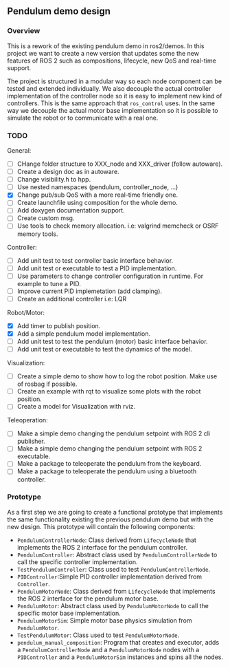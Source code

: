 ## Pendulum demo design

### Overview

This is a rework of the existing pendulum demo in ros2/demos. In this project we want to create a new version that updates some the new features of ROS 2 such as compositions, lifecycle, new QoS and real-time support.

The project is structured in a modular way so each node component can be tested and extended individually. We also decouple the actual controller implementation of the controller node so it is easy to implement new kind of controllers. This is the same approach that `ros_control` uses. In the same way we decouple the actual motor base implementation so it is possible to simulate the robot or to communicate with a real one.  

### TODO

General:

* [ ] CHange folder structure to XXX_node and XXX_driver (follow autoware).
* [ ] Create a design doc as in autoware.
* [ ] Change visibility.h to hpp.
* [ ] Use nested namespaces (pendulum, controller_node, ...)
* [X] Change pub/sub QoS with a more real-time friendly one.
* [ ] Create launchfile using composition for the whole demo.
* [ ] Add doxygen documentation support.
* [ ] Create custom msg.
* [ ] Use tools to check memory allocation. i.e: valgrind memcheck or OSRF memory tools.

Controller:

* [ ] Add unit test to test controller basic interface behavior.
* [ ] Add unit test or executable to test a PID implementation.
* [ ] Use parameters to change controller configuration in runtime. For example to tune a PID.
* [ ] Improve current PID implemetation (add clamping).
* [ ] Create an additional controller i.e: LQR

Robot/Motor:

* [X] Add timer to publish position.
* [X] Add a simple pendulum model implementation.
* [ ] Add unit test to test the pendulum (motor) basic interface behavior.
* [ ] Add unit test or executable to test the dynamics of the model.

Visualization:

* [ ] Create a simple demo to show how to log the robot position. Make use of rosbag if possible.
* [ ] Create an example with rqt to visualize some plots with the robot position.
* [ ] Create a model for Visualization with rviz.

Teleoperation:

* [ ] Make a simple demo changing the pendulum setpoint with ROS 2 cli publisher.
* [ ] Make a simple demo changing the pendulum setpoint with ROS 2 executable.
* [ ] Make a package to teleoperate the pendulum from the keyboard.
* [ ] Make a package to teleoperate the pendulum using a bluetooth controller.

### Prototype

As a first step we are going to create a functional prototype that implements the same functionality existing the previous pendulum demo but with the new design. This prototype will contain the following components:

* `PendulumControllerNode`: Class derived from `LifecycleNode` that implements the ROS 2 interface for the pendulum controller.
* `PendulumController`: Abstract class used by `PendulumControllerNode` to call the specific controller implementation.
* `TestPendulumController`: Class used to test `PendulumControllerNode`.
* `PIDController`:Simple PID controller implementation derived from `Controller`.
* `PendulumMotorNode`: Class derived from `LifecycleNode` that implements the ROS 2 interface for the pendulum motor base.
* `PendulumMotor`: Abstract class used by `PendulumMotorNode` to call the specific motor base implementation.
* `PendulumMotorSim`: Simple motor base physics simulation from `PendulumMotor`.
* `TestPendulumMotor`: Class used to test `PendulumMotorNode`.
* `pendulum_manual_composition`: Program that creates and executor, adds a `PendulumControllerNode` and a `PendulumMotorNode` nodes with a `PIDController` and a `PendulumMotorSim` instances and spins all the nodes.
